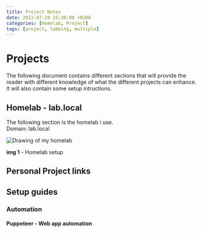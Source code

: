 ```yaml
---
title: Project Notes
date: 2022-07-29 15:30:00 +0200
categories: [Homelab, Project]
tags: [project, labbing, multiple]
---
```

# Projects

The following document contains different sections that will provide the reader with different knowledge of what the different projects can enhance.  
It will also contain some setup intructions. 

## Homelab - lab.local
The following section is the homelab i use.  
Domain: lab.local
<br/>

<img src="https://kris9854.github.io/assets/img/lab/HomeLab-Homelab-001.jpg" alt="Drawing of my homelab"/>

**img 1** - Homelab setup
<br/>
 



## Personal Project links


## Setup guides


### Automation


#### Puppeteer - Web app automation